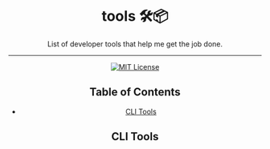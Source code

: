 <div align="center">
<h1>tools 🛠📦</h1>

<p>List of developer tools that help me get the job done.</p>

---

<!-- Badges -->
<!-- prettier-ignore-start -->
[![MIT License][license-badge]][license]
<!-- prettier-ignore-end -->

## Table of Contents

<!-- START doctoc generated TOC please keep comment here to allow auto update -->
<!-- DON'T EDIT THIS SECTION, INSTEAD RE-RUN doctoc TO UPDATE -->

- [CLI Tools](#cli-tools)

<!-- END doctoc generated TOC please keep comment here to allow auto update -->

## CLI Tools

<!-- variables -->
[license-badge]: https://img.shields.io/github/license/matthamil/tools?style=flat-square
[license]: https://github.com/matthamil/tools